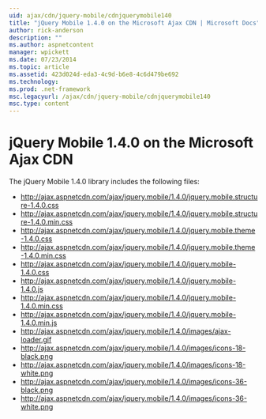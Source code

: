 ```yaml
---
uid: ajax/cdn/jquery-mobile/cdnjquerymobile140
title: "jQuery Mobile 1.4.0 on the Microsoft Ajax CDN | Microsoft Docs"
author: rick-anderson
description: ""
ms.author: aspnetcontent
manager: wpickett
ms.date: 07/23/2014
ms.topic: article
ms.assetid: 423d024d-eda3-4c9d-b6e8-4c6d479be692
ms.technology: 
ms.prod: .net-framework
msc.legacyurl: /ajax/cdn/jquery-mobile/cdnjquerymobile140
msc.type: content
---
```

jQuery Mobile 1.4.0 on the Microsoft Ajax CDN
====================
The jQuery Mobile 1.4.0 library includes the following files:

- http://ajax.aspnetcdn.com/ajax/jquery.mobile/1.4.0/jquery.mobile.structure-1.4.0.css
- http://ajax.aspnetcdn.com/ajax/jquery.mobile/1.4.0/jquery.mobile.structure-1.4.0.min.css
- http://ajax.aspnetcdn.com/ajax/jquery.mobile/1.4.0/jquery.mobile.theme-1.4.0.css
- http://ajax.aspnetcdn.com/ajax/jquery.mobile/1.4.0/jquery.mobile.theme-1.4.0.min.css
- http://ajax.aspnetcdn.com/ajax/jquery.mobile/1.4.0/jquery.mobile-1.4.0.css
- http://ajax.aspnetcdn.com/ajax/jquery.mobile/1.4.0/jquery.mobile-1.4.0.js
- http://ajax.aspnetcdn.com/ajax/jquery.mobile/1.4.0/jquery.mobile-1.4.0.min.css
- http://ajax.aspnetcdn.com/ajax/jquery.mobile/1.4.0/jquery.mobile-1.4.0.min.js
- http://ajax.aspnetcdn.com/ajax/jquery.mobile/1.4.0/images/ajax-loader.gif
- http://ajax.aspnetcdn.com/ajax/jquery.mobile/1.4.0/images/icons-18-black.png
- http://ajax.aspnetcdn.com/ajax/jquery.mobile/1.4.0/images/icons-18-white.png
- http://ajax.aspnetcdn.com/ajax/jquery.mobile/1.4.0/images/icons-36-black.png
- http://ajax.aspnetcdn.com/ajax/jquery.mobile/1.4.0/images/icons-36-white.png

